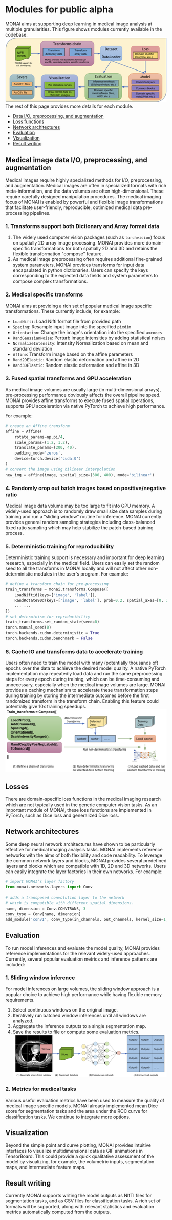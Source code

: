 # Modules for public alpha

MONAI aims at supporting deep learning in medical image analysis at multiple granularities.
This figure shows modules currently available in the codebase.
![image](../images/end_to_end_process.png)
The rest of this page provides more details for each module.

* [Data I/O, preprocessing, and augmentation](#medical-image-data-io-preprocessing-and-augmentation)
* [Loss functions](#losses)
* [Network architectures](#network-architectures)
* [Evaluation](#evaluation)
* [Visualization](#visualization)
* [Result writing](#result-writing)

## Medical image data I/O, preprocessing, and augmentation
Medical images require highly specialized methods for I/O, preprocessing, and
augmentation. Medical images are often in specialized formats with rich
meta-information, and the data volumes are often high-dimensional. These
require carefully designed manipulation procedures. The medical imaging focus
of MONAI is enabled by powerful and flexible image transformations that
facilitate user-friendly, reproducible, optimized medical data pre-processing
pipelines.

### 1. Transforms support both Dictionary and Array format data
1. The widely used computer vision packages (such as ``torchvision``) focus on
   spatially 2D array image processing. MONAI provides more domain-specific
   transformations for both spatially 2D and 3D and retains the flexible
   transformation "compose" feature.
2.  As medical image preprocessing often requires additional fine-grained
    system parameters, MONAI provides transforms for input data encapsulated in
    python dictionaries. Users can specify the keys corresponding to
    the expected data fields and system parameters to compose complex
    transformations.

### 2. Medical specific transforms
MONAI aims at providing a rich set of popular medical image specific
transformations. These currently include, for example:


- `LoadNifti`:  Load Nifti format file from provided path
- `Spacing`:  Resample input image into the specified `pixdim`
- `Orientation`: Change the image's orientation into the specified `axcodes`
- `RandGaussianNoise`: Perturb image intensities by adding statistical noises
- `NormalizeIntensity`: Intensity Normalization based on mean and standard deviation
- `Affine`: Transform image based on the affine parameters
- `Rand2DElastic`: Random elastic deformation and affine in 2D
- `Rand3DElastic`: Random elastic deformation and affine in 3D

### 3. Fused spatial transforms and GPU acceleration
As medical image volumes are usually large (in multi-dimensional arrays),
pre-processing performance obviously affects the overall pipeline speed. MONAI
provides affine transforms to execute fused spatial operations, supports GPU
acceleration via native PyTorch to achieve high performance.

For example:
```py
# create an Affine transform
affine = Affine(
    rotate_params=np.pi/4,
    scale_params=(1.2, 1.2),
    translate_params=(200, 40),
    padding_mode='zeros',
    device=torch.device('cuda:0')
)
# convert the image using bilinear interpolation
new_img = affine(image, spatial_size=(300, 400), mode='bilinear')
```

### 4. Randomly crop out batch images based on positive/negative ratio
Medical image data volume may be too large to fit into GPU memory. A
widely-used approach is to randomly draw small size data samples during
training and run a “sliding window” routine for inference.  MONAI currently
provides general random sampling strategies including class-balanced fixed
ratio sampling which may help stabilize the patch-based training process.

### 5. Deterministic training for reproducibility
Deterministic training support is necessary and important for deep learning
research, especially in the medical field. Users can easily set the random seed
to all the transforms in MONAI locally and will not affect other
non-deterministic modules in the user's program.
For example:
```py
# define a transform chain for pre-processing
train_transforms = monai.transforms.Compose([
    LoadNiftid(keys=['image', 'label']),
    RandRotate90d(keys=['image', 'label'], prob=0.2, spatial_axes=[0, 2]),
    ... ...
])
# set determinism for reproducibility
train_transforms.set_random_state(seed=0)
torch.manual_seed(0)
torch.backends.cudnn.deterministic = True
torch.backends.cudnn.benchmark = False
```

### 6. Cache IO and transforms data to accelerate training
Users often need to train the model with many (potentially thousands of) epochs
over the data to achieve the desired model quality. A native PyTorch
implementation may repeatedly load data and run the same preprocessing steps
for every epoch during training, which can be time-consuming and unnecessary,
  especially when the medical image volumes are large.
MONAI provides a caching mechanism to accelerate these transformation steps
during training by storing the intermediate outcomes before the first
randomized transform in the transform chain. Enabling this feature could
potentially give 10x training speedups.
![image](../images/cache_dataset.png)

## Losses
There are domain-specific loss functions in the medical imaging research which
are not typically used in the generic computer vision tasks. As an important
module of MONAI, these loss functions are implemented in PyTorch, such as Dice
loss and generalized Dice loss.

## Network architectures
Some deep neural network architectures have shown to be particularly effective
for medical imaging analysis tasks. MONAI implements reference networks with
the aims of both flexibility and code readability.  To leverage the
common network layers and blocks, MONAI provides several predefined layers
and blocks which are compatible with 1D, 2D and 3D networks. Users can easily
integrate the layer factories in their own networks.
For example:
```py
# import MONAI’s layer factory
from monai.networks.layers import Conv

# adds a transposed convolution layer to the network
# which is compatible with different spatial dimensions.
name, dimension = Conv.CONVTRANS, 3
conv_type = Conv[name, dimension]
add_module('conv1', conv_type(in_channels, out_channels, kernel_size=1, bias=False))
```

## Evaluation
To run model inferences and evaluate the model quality, MONAI provides
reference implementations for the relevant widely-used approaches. Currently,
several popular evaluation metrics and inference patterns are included:

### 1. Sliding window inference
For model inferences on large volumes, the sliding window approach is a popular
choice to achieve high performance while having flexible memory requirements.
1. Select continuous windows on the original image.
2. Iteratively run batched window inferences until all windows are analyzed.
3. Aggregate the inference outputs to a single segmentation map.
4. Save the results to file or compute some evaluation metrics.
![image](../images/sliding_window.png)

### 2. Metrics for medical tasks
Various useful evaluation metrics have been used to measure the quality of
medical image specific models. MONAI already implemented mean Dice score for
segmentation tasks and the area under the ROC curve for classification tasks.
We continue to integrate more options.

## Visualization
Beyond the simple point and curve plotting, MONAI provides intuitive interfaces
to visualize multidimensional data as GIF animations in TensorBoard. This could
provide a quick qualitative assessment of the model by visualizing, for
example, the volumetric inputs, segmentation maps, and intermediate feature
maps.

## Result writing
Currently MONAI supports writing the model outputs as NIfTI files for
segmentation tasks, and as CSV files for classification tasks. A rich set of
formats will be supported, along with relevant statistics and evaluation
metrics automatically computed from the outputs.
